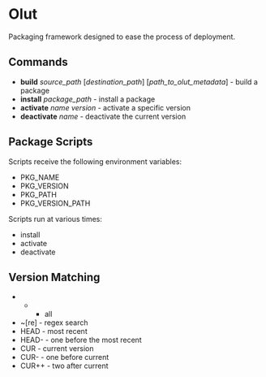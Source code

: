 Olut
====

Packaging framework designed to ease the process of deployment.

Commands
--------

* **build** *source_path* [*destination_path*] [*path_to_olut_metadata*] - build a package
* **install** *package_path* - install a package
* **activate** *name* *version* - activate a specific version
* **deactivate** *name* - deactivate the current version

Package Scripts
---------------

Scripts receive the following environment variables:

* PKG_NAME
* PKG_VERSION
* PKG_PATH
* PKG_VERSION_PATH

Scripts run at various times:

* install
* activate
* deactivate

Version Matching
----------------

* * - all
* ~[re] - regex search
* HEAD - most recent
* HEAD- - one before the most recent
* CUR - current version
* CUR- - one before current
* CUR++ - two after current


